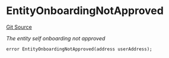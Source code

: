 # EntityOnboardingNotApproved
[Git Source](https://github.com/nayms/contracts-v3/blob/08976c385ed293c18988aa46a13c47179dbb0a28/src/shared/CustomErrors.sol)

*The entity self onboarding not approved*


```solidity
error EntityOnboardingNotApproved(address userAddress);
```

